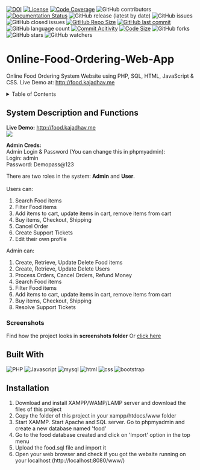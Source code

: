[![DOI](https://zenodo.org/badge/255074370.svg)](https://zenodo.org/doi/10.5281/zenodo.10499090)
[![License](https://img.shields.io/badge/License-MIT-green.svg)](https://github.com/kaushikjadhav01/Online-Food-Ordering-Web-App/blob/master/LICENSE)
[![Code Coverage](https://codecov.io/gh/NCSU-Fall-2022-SE-Project-Team-11/XpensAuditor---Group-11/branch/main/graphs/badge.svg)](https://codecov.io)
![GitHub contributors](https://img.shields.io/badge/Contributors-1-brightgreen)
[![Documentation Status](https://readthedocs.org/projects/ansicolortags/badge/?version=latest)](https://github.com/kaushikjadhav01/Online-Food-Ordering-Web-App/edit/master/README.md)
![GitHub release (latest by date)](https://img.shields.io/github/v/release/kaushikjadhav01/Online-Food-Ordering-Web-App)
![GitHub issues](https://img.shields.io/github/issues/kaushikjadhav01/Online-Food-Ordering-Web-App)
![GitHub closed issues](https://img.shields.io/github/issues-closed/kaushikjadhav01/Online-Food-Ordering-Web-App)
[![GitHub Repo Size](https://img.shields.io/github/repo-size/kaushikjadhav01/Online-Food-Ordering-Web-App.svg)](https://img.shields.io/github/repo-size/kaushikjadhav01/Online-Food-Ordering-Web-App.svg)
[![GitHub last commit](https://img.shields.io/github/last-commit/kaushikjadhav01/Online-Food-Ordering-Web-App)](https://github.com/kaushikjadhav01/Online-Food-Ordering-Web-App/commits/master)
![GitHub language count](https://img.shields.io/github/languages/count/kaushikjadhav01/Online-Food-Ordering-Web-App)
[![Commit Acitivity](https://img.shields.io/github/commit-activity/m/kaushikjadhav01/Online-Food-Ordering-Web-App)](https://github.com/kaushikjadhav01/Online-Food-Ordering-Web-App)
[![Code Size](https://img.shields.io/github/languages/code-size/kaushikjadhav01/Online-Food-Ordering-Web-App)](mpp-backend)
![GitHub forks](https://img.shields.io/github/forks/kaushikjadhav01/Online-Food-Ordering-Web-App?style=social)
![GitHub stars](https://img.shields.io/github/stars/kaushikjadhav01/Online-Food-Ordering-Web-App?style=social)
![GitHub watchers](https://img.shields.io/github/watchers/kaushikjadhav01/Online-Food-Ordering-Web-App?style=social)

# Online-Food-Ordering-Web-App
Online Food Ordering System Website using PHP, SQL, HTML, JavaScript & CSS. Live Demo at: http://food.kajadhav.me
<!-- TABLE OF CONTENTS -->
<details>
  <summary>Table of Contents</summary>
  <ol>
    <li><a href="#system-description-and-functions">System Description and Functions</a></li>
    <li><a href="#built-with">Built With</a></li>
    <li><a href="#installation">Installation</a></li>
    <li><a href="#authors">Authors</a></li>
    <li><a href="#links">Links</a></li>
  </ol>
</details>

## System Description and Functions
**Live Demo:** http://food.kajadhav.me<br/>
<img src="https://github.com/kaushikjadhav01/Online-Food-Ordering-Web-App/blob/master/screenshots/99-banner.png"><br/>

**Admin Creds:** <br/>
Admin Login & Password (You can change this in phpmyadmin):<br/>
Login: admin <br>
Password: Demopass@123<br>

There are two roles in the system: **Admin** and **User**.<br/><br/>
Users can:<br/>
<ol>
    <li>Search Food items</li>
    <li>Filter Food items</li>
    <li>Add items to cart, update items in cart, remove items from cart</li>
    <li>Buy items, Checkout, Shipping</li>
    <li>Cancel Order</li>
    <li>Create Support Tickets</li>
    <li>Edit their own profile</li>
</ol>

Admin can:<br/>
<ol>
    <li>Create, Retrieve, Update Delete Food items</li>
    <li>Create, Retrieve, Update Delete Users</li>
    <li>Process Orders, Cancel Orders, Refund Money</li>
    <li>Search Food items</li>
    <li>Filter Food items</li>
    <li>Add items to cart, update items in cart, remove items from cart</li>
    <li>Buy items, Checkout, Shipping</li>
    <li>Resolve Support Tickets</li>
</ol>

### Screenshots
Find how the project looks in <b>screenshots folder</b> Or <a href="https://github.com/kaushikjadhav01/Online-Food-Ordering-Web-App/tree/master/screenshots">click here</a>

## Built With
![PHP](https://img.shields.io/badge/Php-A10E3B?style=for-the-badge&amp;logo=php&amp;logoColor=white)
![Javascript](https://img.shields.io/badge/JavaScript-323330?style=for-the-badge&logo=javascript&logoColor=F7DF1E)
![mysql](https://img.shields.io/badge/MySQL-cc6600?style=for-the-badge&amp;logo=mysql&amp;logoColor=white)
![html](https://img.shields.io/badge/HTML5-E34F26?style=for-the-badge&logo=html5&logoColor=white)
![css](https://img.shields.io/badge/CSS3-1572B6?style=for-the-badge&logo=css3&logoColor=white)
![bootstrap](https://img.shields.io/badge/Bootstrap-563D7C?style=for-the-badge&logo=bootstrap&logoColor=white)

## Installation
<ol>
<li>Download and install XAMPP/WAMP/LAMP server and download the files of this project</li>
<li>Copy the folder of this project in your xampp/htdocs/www folder</li>
<li>Start XAMMP. Start Apache and SQL server. Go to phpmyadmin and create a new database named 'food'</li>
<li>Go to the food database created and click on 'Import' option in the top menu</li>
<li>Upload the food.sql file and import it</li>
<li>Open your web browser and check if you got the website running on your localhost (http://localhost:8080/www/)</li>
</ol>


